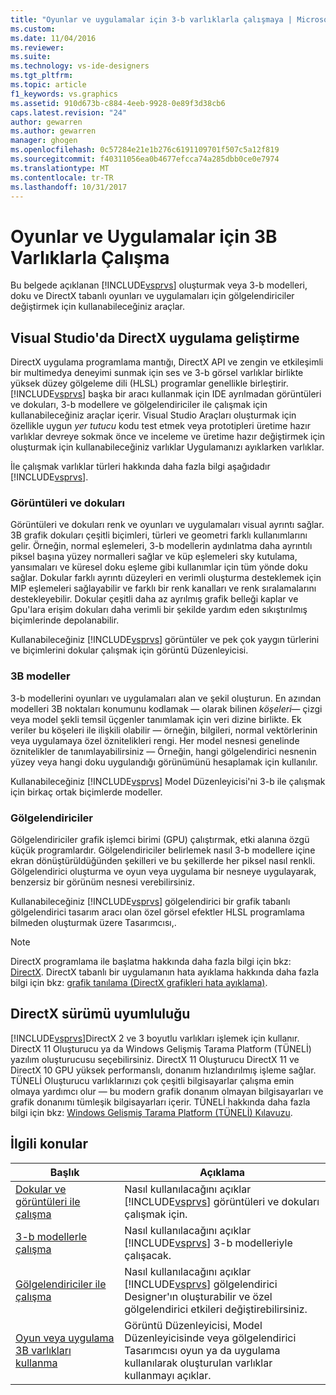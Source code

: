 ```yaml
---
title: "Oyunlar ve uygulamalar için 3-b varlıklarla çalışmaya | Microsoft Docs"
ms.custom: 
ms.date: 11/04/2016
ms.reviewer: 
ms.suite: 
ms.technology: vs-ide-designers
ms.tgt_pltfrm: 
ms.topic: article
f1_keywords: vs.graphics
ms.assetid: 910d673b-c884-4eeb-9928-0e89f3d38cb6
caps.latest.revision: "24"
author: gewarren
ms.author: gewarren
manager: ghogen
ms.openlocfilehash: 0c57284e21e1b276c6191109701f507c5a12f819
ms.sourcegitcommit: f40311056ea0b4677efcca74a285dbb0ce0e7974
ms.translationtype: MT
ms.contentlocale: tr-TR
ms.lasthandoff: 10/31/2017
---
```

# <a name="working-with-3-d-assets-for-games-and-apps"></a>Oyunlar ve Uygulamalar için 3B Varlıklarla Çalışma
Bu belgede açıklanan [!INCLUDE[vsprvs](../code-quality/includes/vsprvs_md.md)] oluşturmak veya 3-b modelleri, doku ve DirectX tabanlı oyunları ve uygulamaları için gölgelendiriciler değiştirmek için kullanabileceğiniz araçlar.  
  
## <a name="directx-app-development-in-visual-studio"></a>Visual Studio'da DirectX uygulama geliştirme  
 DirectX uygulama programlama mantığı, DirectX API ve zengin ve etkileşimli bir multimedya deneyimi sunmak için ses ve 3-b görsel varlıklar birlikte yüksek düzey gölgeleme dili (HLSL) programlar genellikle birleştirir.[!INCLUDE[vsprvs](../code-quality/includes/vsprvs_md.md)] başka bir aracı kullanmak için IDE ayrılmadan görüntüleri ve dokuları, 3-b modellere ve gölgelendiriciler ile çalışmak için kullanabileceğiniz araçlar içerir. Visual Studio Araçları oluşturmak için özellikle uygun *yer tutucu* kodu test etmek veya prototipleri üretime hazır varlıklar devreye sokmak önce ve inceleme ve üretime hazır değiştirmek için oluşturmak için kullanabileceğiniz varlıklar Uygulamanızı ayıklarken varlıklar.  
  
 İle çalışmak varlıklar türleri hakkında daha fazla bilgi aşağıdadır [!INCLUDE[vsprvs](../code-quality/includes/vsprvs_md.md)].  
  
### <a name="images-and-textures"></a>Görüntüleri ve dokuları  
 Görüntüleri ve dokuları renk ve oyunları ve uygulamaları visual ayrıntı sağlar. 3B grafik dokuları çeşitli biçimleri, türleri ve geometri farklı kullanımlarını gelir. Örneğin, normal eşlemeleri, 3-b modellerin aydınlatma daha ayrıntılı piksel başına yüzey normalleri sağlar ve küp eşlemeleri sky kutulama, yansımaları ve küresel doku eşleme gibi kullanımlar için tüm yönde doku sağlar. Dokular farklı ayrıntı düzeyleri en verimli oluşturma desteklemek için MIP eşlemeleri sağlayabilir ve farklı bir renk kanalları ve renk sıralamalarını destekleyebilir. Dokular çeşitli daha az ayrılmış grafik belleği kaplar ve Gpu'lara erişim dokuları daha verimli bir şekilde yardım eden sıkıştırılmış biçimlerinde depolanabilir.  
  
 Kullanabileceğiniz [!INCLUDE[vsprvs](../code-quality/includes/vsprvs_md.md)] görüntüler ve pek çok yaygın türlerini ve biçimlerini dokular çalışmak için görüntü Düzenleyicisi.  
  
### <a name="3-d-models"></a>3B modeller  
 3-b modellerini oyunları ve uygulamaları alan ve şekil oluşturun. En azından modelleri 3B noktaları konumunu kodlamak — olarak bilinen *köşeleri*— çizgi veya model şekli temsil üçgenler tanımlamak için veri dizine birlikte. Ek veriler bu köşeleri ile ilişkili olabilir — örneğin, bilgileri, normal vektörlerinin veya uygulamaya özel öznitelikleri rengi. Her model nesnesi genelinde öznitelikler de tanımlayabilirsiniz — Örneğin, hangi gölgelendirici nesnenin yüzey veya hangi doku uygulandığı görünümünü hesaplamak için kullanılır.  
  
 Kullanabileceğiniz [!INCLUDE[vsprvs](../code-quality/includes/vsprvs_md.md)] Model Düzenleyicisi'ni 3-b ile çalışmak için birkaç ortak biçimlerde modeller.  
  
### <a name="shaders"></a>Gölgelendiriciler  
 Gölgelendiriciler grafik işlemci birimi (GPU) çalıştırmak, etki alanına özgü küçük programlardır. Gölgelendiriciler belirlemek nasıl 3-b modellere içine ekran dönüştürüldüğünden şekilleri ve bu şekillerde her piksel nasıl renkli. Gölgelendirici oluşturma ve oyun veya uygulama bir nesneye uygulayarak, benzersiz bir görünüm nesnesi verebilirsiniz.  
  
 Kullanabileceğiniz [!INCLUDE[vsprvs](../code-quality/includes/vsprvs_md.md)] gölgelendirici bir grafik tabanlı gölgelendirici tasarım aracı olan özel görsel efektler HLSL programlama bilmeden oluşturmak üzere Tasarımcısı,.  
  
> [!NOTE]
>  DirectX programlama ile başlatma hakkında daha fazla bilgi için bkz: [DirectX](http://go.microsoft.com/fwlink/p/?LinkId=224633). DirectX tabanlı bir uygulamanın hata ayıklama hakkında daha fazla bilgi için bkz: [grafik tanılama (DirectX grafikleri hata ayıklama)](../debugger/visual-studio-graphics-diagnostics.md).  
  
## <a name="directx-version-compatibility"></a>DirectX sürümü uyumluluğu  
 [!INCLUDE[vsprvs](../code-quality/includes/vsprvs_md.md)]DirectX 2 ve 3 boyutlu varlıkları işlemek için kullanır. DirectX 11 Oluşturucu ya da Windows Gelişmiş Tarama Platform (TÜNELİ) yazılım oluşturucusu seçebilirsiniz. DirectX 11 Oluşturucu DirectX 11 ve DirectX 10 GPU yüksek performanslı, donanım hızlandırılmış işleme sağlar. TÜNELİ Oluşturucu varlıklarınızı çok çeşitli bilgisayarlar çalışma emin olmaya yardımcı olur — bu modern grafik donanım olmayan bilgisayarları ve grafik donanımı tümleşik bilgisayarları içerir. TÜNELİ hakkında daha fazla bilgi için bkz: [Windows Gelişmiş Tarama Platform (TÜNELİ) Kılavuzu](http://go.microsoft.com/fwlink/p/?LinkId=224634).  
  
## <a name="related-topics"></a>İlgili konular  
  
|Başlık|Açıklama|  
|-----------|-----------------|  
|[Dokular ve görüntüleri ile çalışma](../designers/working-with-textures-and-images.md)|Nasıl kullanılacağını açıklar [!INCLUDE[vsprvs](../code-quality/includes/vsprvs_md.md)] görüntüleri ve dokuları çalışmak için.|  
|[3-b modellerle çalışma](../designers/working-with-3-d-models.md)|Nasıl kullanılacağını açıklar [!INCLUDE[vsprvs](../code-quality/includes/vsprvs_md.md)] 3-b modelleriyle çalışacak.|  
|[Gölgelendiriciler ile çalışma](../designers/working-with-shaders.md)|Nasıl kullanılacağını açıklar [!INCLUDE[vsprvs](../code-quality/includes/vsprvs_md.md)] gölgelendirici Designer'ın oluşturabilir ve özel gölgelendirici etkileri değiştirebilirsiniz.|  
|[Oyun veya uygulama 3B varlıkları kullanma](../designers/using-3-d-assets-in-your-game-or-app.md)|Görüntü Düzenleyicisi, Model Düzenleyicisinde veya gölgelendirici Tasarımcısı oyun ya da uygulama kullanılarak oluşturulan varlıklar kullanmayı açıklar.|